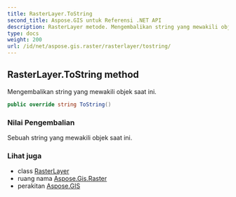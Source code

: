 ```yaml
---
title: RasterLayer.ToString
second_title: Aspose.GIS untuk Referensi .NET API
description: RasterLayer metode. Mengembalikan string yang mewakili objek saat ini.
type: docs
weight: 200
url: /id/net/aspose.gis.raster/rasterlayer/tostring/
---
```

## RasterLayer.ToString method

Mengembalikan string yang mewakili objek saat ini.

```csharp
public override string ToString()
```

### Nilai Pengembalian

Sebuah string yang mewakili objek saat ini.

### Lihat juga

* class [RasterLayer](../)
* ruang nama [Aspose.Gis.Raster](../../rasterlayer/)
* perakitan [Aspose.GIS](../../../)


